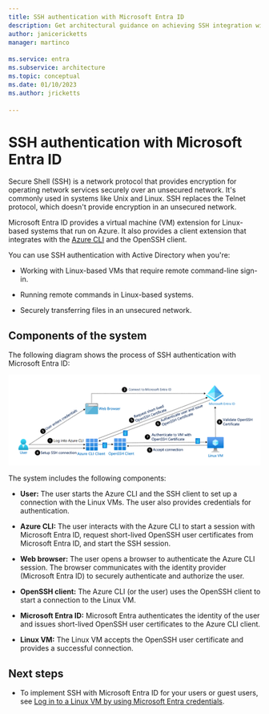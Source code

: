 ```yaml
---
title: SSH authentication with Microsoft Entra ID
description: Get architectural guidance on achieving SSH integration with Microsoft Entra ID.
author: janicericketts
manager: martinco

ms.service: entra
ms.subservice: architecture
ms.topic: conceptual
ms.date: 01/10/2023
ms.author: jricketts

---
```


# SSH authentication with Microsoft Entra ID

Secure Shell (SSH) is a network protocol that provides encryption for operating network services securely over an unsecured network. It's commonly used in systems like Unix and Linux. SSH replaces the Telnet protocol, which doesn't provide encryption in an unsecured network.

Microsoft Entra ID provides a virtual machine (VM) extension for Linux-based systems that run on Azure. It also provides a client extension that integrates with the [Azure CLI](/cli/azure/) and the OpenSSH client.

You can use SSH authentication with Active Directory when you're:

- Working with Linux-based VMs that require remote command-line sign-in.

- Running remote commands in Linux-based systems.

- Securely transferring files in an unsecured network.

## Components of the system

The following diagram shows the process of SSH authentication with Microsoft Entra ID:

![Diagram of Microsoft Entra ID with the SSH protocol.](./media/authentication-patterns/ssh-auth.png)

The system includes the following components:

- **User:** The user starts the Azure CLI and the SSH client to set up a connection with the Linux VMs. The user also provides credentials for authentication.

- **Azure CLI:** The user interacts with the Azure CLI to start a session with Microsoft Entra ID, request short-lived OpenSSH user certificates from Microsoft Entra ID, and start the SSH session.

- **Web browser:** The user opens a browser to authenticate the Azure CLI session. The browser communicates with the identity provider (Microsoft Entra ID) to securely authenticate and authorize the user.

- **OpenSSH client:** The Azure CLI (or the user) uses the OpenSSH client to start a connection to the Linux VM.

- **Microsoft Entra ID:** Microsoft Entra authenticates the identity of the user and issues short-lived OpenSSH user certificates to the Azure CLI client.

- **Linux VM:** The Linux VM accepts the OpenSSH user certificate and provides a successful connection.

## Next steps

- To implement SSH with Microsoft Entra ID for your users or guest users, see [Log in to a Linux VM by using Microsoft Entra credentials](~/identity/devices/howto-vm-sign-in-azure-ad-linux.md).
